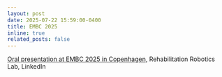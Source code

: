 ```yaml
---
layout: post
date: 2025-07-22 15:59:00-0400
title: EMBC 2025
inline: true
related_posts: false
---
```


<a href="https://www.linkedin.com/feed/update/urn:li:activity:7353065975635693569">Oral presentation at EMBC 2025 in Copenhagen</a>, Rehabilitation Robotics Lab, LinkedIn